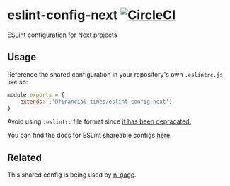 # eslint-config-next [![CircleCI](https://circleci.com/gh/Financial-Times/eslint-config-next.svg?style=svg&circle-token=9c352d2fac5fe7e9eb3232c48d8600eea057f6bb)](https://github.com/Financial-Times/eslint-config-next)

ESLint configuration for Next projects

## Usage

Reference the shared configuration in your repository's own `.eslintrc.js` like so:

```js
module.exports = {
	extends: ['@financial-times/eslint-config-next']
}
```

Avoid using `.eslintrc` file format since [it has been depracated.](https://eslint.org/docs/user-guide/configuring#configuration-file-formats-1)

You can find the docs for ESLint shareable configs [here](https://eslint.org/docs/developer-guide/shareable-configs).

## Related

This shared config is being used by [n-gage](https://github.com/Financial-Times/n-gage).
